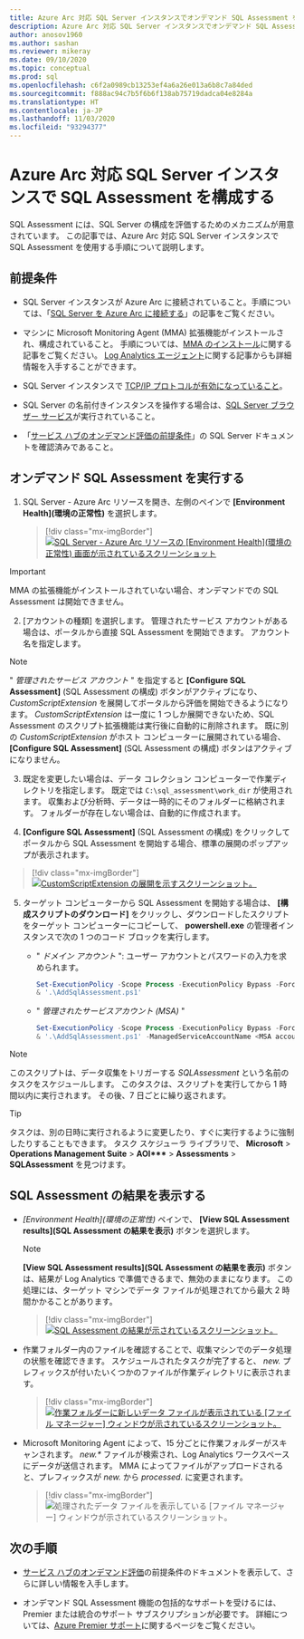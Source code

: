 ```yaml
---
title: Azure Arc 対応 SQL Server インスタンスでオンデマンド SQL Assessment を構成する
description: Azure Arc 対応 SQL Server インスタンスでオンデマンド SQL Assessment を構成する
author: anosov1960
ms.author: sashan
ms.reviewer: mikeray
ms.date: 09/10/2020
ms.topic: conceptual
ms.prod: sql
ms.openlocfilehash: c6f2a0989cb13253ef4a6a26e013a6b8c7a84ded
ms.sourcegitcommit: f888ac94c7b5f6b6f138ab75719dadca04e8284a
ms.translationtype: HT
ms.contentlocale: ja-JP
ms.lasthandoff: 11/03/2020
ms.locfileid: "93294377"
---
```

# <a name="configure-sql-assessment-on-an-azure-arc-enabled-sql-server-instance"></a>Azure Arc 対応 SQL Server インスタンスで SQL Assessment を構成する

SQL Assessment には、SQL Server の構成を評価するためのメカニズムが用意されています。 この記事では、Azure Arc 対応 SQL Server インスタンスで SQL Assessment を使用する手順について説明します。

## <a name="prerequisites"></a>前提条件

* SQL Server インスタンスが Azure Arc に接続されていること。手順については、「[SQL Server を Azure Arc に接続する](connect.md)」の記事をご覧ください。

* マシンに Microsoft Monitoring Agent (MMA) 拡張機能がインストールされ、構成されていること。 手順については、[MMA のインストール](configure-advanced-data-security.md#install-microsoft-monitoring-agent-mma)に関する記事をご覧ください。 [Log Analytics エージェント](/azure/azure-monitor/platform/log-analytics-agent)に関する記事からも詳細情報を入手することができます。

* SQL Server インスタンスで [TCP/IP プロトコルが有効になっていること](../../database-engine/configure-windows/enable-or-disable-a-server-network-protocol.md)。

* SQL Server の名前付きインスタンスを操作する場合は、[SQL Server ブラウザー サービス](../../tools/configuration-manager/sql-server-browser-service.md)が実行されていること。

* 「[サービス ハブのオンデマンド評価の前提条件](/services-hub/health/assessment-prereq-docs#on-demand-assessment-prerequisite-documents)」の SQL Server ドキュメントを確認済みであること。

## <a name="run-on-demand-sql-assessment"></a>オンデマンド SQL Assessment を実行する

1. SQL Server - Azure Arc リソースを開き、左側のペインで **[Environment Health]\(環境の正常性\)** を選択します。

   > [!div class="mx-imgBorder"]
   > [ ![SQL Server - Azure Arc リソースの [Environment Health]\(環境の正常性\) 画面が示されているスクリーンショット](media/assess/sql-assessment-heading-sql-server-arc.png) ](media/assess/sql-assessment-heading-sql-server-arc.png#lightbox)

> [!IMPORTANT]
> MMA の拡張機能がインストールされていない場合、オンデマンドでの SQL Assessment は開始できません。

2. [アカウントの種類] を選択します。 管理されたサービス アカウントがある場合は、ポータルから直接 SQL Assessment を開始できます。 アカウント名を指定します。

> [!NOTE]
> " *管理されたサービス アカウント* " を指定すると **[Configure SQL Assessment]** \(SQL Assessment の構成\) ボタンがアクティブになり、 *CustomScriptExtension* を展開してポータルから評価を開始できるようになります。 *CustomScriptExtension* は一度に 1 つしか展開できないため、SQL Assessment のスクリプト拡張機能は実行後に自動的に削除されます。 既に別の *CustomScriptExtension* がホスト コンピューターに展開されている場合、 **[Configure SQL Assessment]** \(SQL Assessment の構成\) ボタンはアクティブになりません。

3. 既定を変更したい場合は、データ コレクション コンピューターで作業ディレクトリを指定します。 既定では `C:\sql_assessment\work_dir` が使用されます。 収集および分析時、データは一時的にそのフォルダーに格納されます。 フォルダーが存在しない場合は、自動的に作成されます。

4. **[Configure SQL Assessment]** \(SQL Assessment の構成\) をクリックしてポータルから SQL Assessment を開始する場合、標準の展開のポップアップが表示されます。

> [!div class="mx-imgBorder"]
   > [ ![CustomScriptExtension の展開を示すスクリーンショット。](media/assess/sql-assessment-custom-script-deployment.png) ](media/assess/sql-assessment-custom-script-deployment.png#lightbox)

5. ターゲット コンピューターから SQL Assessment を開始する場合は、 **[構成スクリプトのダウンロード]** をクリックし、ダウンロードしたスクリプトをターゲット コンピューターにコピーして、 **powershell.exe** の管理者インスタンスで次の 1 つのコード ブロックを実行します。

   * " _ドメイン アカウント_ ": ユーザー アカウントとパスワードの入力を求められます。

      ```powershell
      Set-ExecutionPolicy -Scope Process -ExecutionPolicy Bypass -Force
      & '.\AddSqlAssessment.ps1'
      ```

   * " _管理されたサービスアカウント (MSA)_ "

      ```powershell
      Set-ExecutionPolicy -Scope Process -ExecutionPolicy Bypass -Force
      & '.\AddSqlAssessment.ps1' -ManagedServiceAccountName <MSA account name>
      ```

> [!NOTE]
> このスクリプトは、データ収集をトリガーする *SQLAssessment* という名前のタスクをスケジュールします。 このタスクは、スクリプトを実行してから 1 時間以内に実行されます。 その後、7 日ごとに繰り返されます。

> [!TIP]
> タスクは、別の日時に実行されるように変更したり、すぐに実行するように強制したりすることもできます。 タスク スケジューラ ライブラリで、 **Microsoft** > **Operations Management Suite** > **AOI\*\*\***  > **Assessments** > **SQLAssessment** を見つけます。

## <a name="view-sql-assessment-results"></a>SQL Assessment の結果を表示する

* _[Environment Health]\(環境の正常性\)_ ペインで、 **[View SQL Assessment results]\(SQL Assessment の結果を表示\)** ボタンを選択します。

   > [!NOTE]
   > **[View SQL Assessment results]\(SQL Assessment の結果を表示\)** ボタンは、結果が Log Analytics で準備できるまで、無効のままになります。 この処理には、ターゲット マシンでデータ ファイルが処理されてから最大 2 時間かかることがあります。

   > [!div class="mx-imgBorder"]
   > [ ![SQL Assessment の結果が示されているスクリーンショット。](media/assess/sql-assessment-results.png) ](media/assess/sql-assessment-results.png#lightbox)

* 作業フォルダー内のファイルを確認することで、収集マシンでのデータ処理の状態を確認できます。 スケジュールされたタスクが完了すると、 _new._ プレフィックスが付いたいくつかのファイルが作業ディレクトリに表示されます。

   > [!div class="mx-imgBorder"]
   > [ ![作業フォルダーに新しいデータ ファイルが表示されている [ファイル マネージャー] ウィンドウが示されているスクリーンショット。](media/assess/sql-assessment-data-files-ready.png) ](media/assess/sql-assessment-data-files-ready.png#lightbox)

* Microsoft Monitoring Agent によって、15 分ごとに作業フォルダーがスキャンされます。 _new.*_ ファイルが検索され、Log Analytics ワークスペースにデータが送信されます。 MMA によってファイルがアップロードされると、プレフィックスが _new._ から _processed._ に変更されます。

   > [!div class="mx-imgBorder"]
   > ![処理されたデータ ファイルを表示している [ファイル マネージャー] ウィンドウが示されているスクリーンショット。](media/assess/sql-assessment-data-files-processed.png)

## <a name="next-steps"></a>次の手順

* [サービス ハブのオンデマンド評価](/services-hub/health/assessment-prereq-docs#on-demand-assessment-prerequisite-documents)の前提条件のドキュメントを表示して、さらに詳しい情報を入手します。

* オンデマンド SQL Assessment 機能の包括的なサポートを受けるには、Premier または統合のサポート サブスクリプションが必要です。 詳細については、[Azure Premier サポート](https://azure.microsoft.com/support/plans/premier)に関するページをご覧ください。
